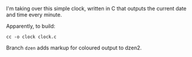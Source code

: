I'm taking over this simple clock, written in C that outputs the current date and time every minute.

Apparently, to build:

	cc -o clock clock.c

Branch `dzen` adds markup for coloured output to dzen2.
